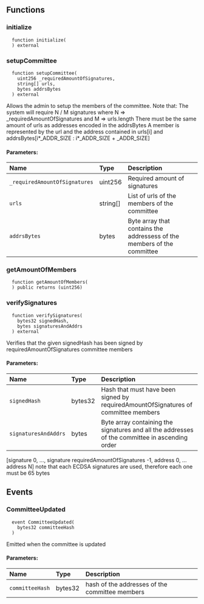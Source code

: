 


## Functions
### initialize
```solidity
  function initialize(
  ) external
```




### setupCommittee
```solidity
  function setupCommittee(
    uint256 _requiredAmountOfSignatures,
    string[] urls,
    bytes addrsBytes
  ) external
```
Allows the admin to setup the members of the committee. Note that:
The system will require N / M signatures where N => _requiredAmountOfSignatures and M => urls.length
There must be the same amount of urls as addresses encoded in the addrsBytes
A member is represented by the url and the address contained in urls[i] and addrsBytes[i*_ADDR_SIZE : i*_ADDR_SIZE + _ADDR_SIZE]


#### Parameters:
| Name | Type | Description                                                          |
| :--- | :--- | :------------------------------------------------------------------- |
|`_requiredAmountOfSignatures` | uint256 | Required amount of signatures
|`urls` | string[] | List of urls of the members of the committee
|`addrsBytes` | bytes | Byte array that contains the addressess of the members of the committee

### getAmountOfMembers
```solidity
  function getAmountOfMembers(
  ) public returns (uint256)
```




### verifySignatures
```solidity
  function verifySignatures(
    bytes32 signedHash,
    bytes signaturesAndAddrs
  ) external
```
Verifies that the given signedHash has been signed by requiredAmountOfSignatures committee members


#### Parameters:
| Name | Type | Description                                                          |
| :--- | :--- | :------------------------------------------------------------------- |
|`signedHash` | bytes32 | Hash that must have been signed by requiredAmountOfSignatures of committee members
|`signaturesAndAddrs` | bytes | Byte array containing the signatures and all the addresses of the committee in ascending order
[signature 0, ..., signature requiredAmountOfSignatures -1, address 0, ... address N]
note that each ECDSA signatures are used, therefore each one must be 65 bytes

## Events
### CommitteeUpdated
```solidity
  event CommitteeUpdated(
    bytes32 committeeHash
  )
```

Emitted when the committee is updated

#### Parameters:
| Name                           | Type          | Description                                    |
| :----------------------------- | :------------ | :--------------------------------------------- |
|`committeeHash`| bytes32 | hash of the addresses of the committee members
